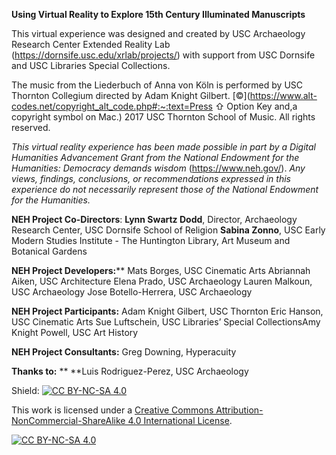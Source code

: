 **Using Virtual Reality to Explore 15th Century Illuminated Manuscripts** 

This virtual experience was designed and created by USC Archaeology Research Center Extended Reality Lab (https://dornsife.usc.edu/xrlab/projects/) with support from USC Dornsife and USC Libraries Special Collections. 

The music from the Liederbuch of Anna von Köln is performed by USC Thornton Collegium directed by Adam Knight Gilbert. [©](https://www.alt-codes.net/copyright_alt_code.php#:~:text=Press ⇧ Option Key and,a copyright symbol on Mac.) 2017 USC Thornton School of Music. All rights reserved.



*This virtual reality experience has been made possible in part by a Digital Humanities Advancement Grant from the National Endowment for the Humanities: Democracy demands wisdom* (https://www.neh.gov/). 
*Any views, findings, conclusions, or recommendations expressed in this experience do not necessarily represent those of the National Endowment for the Humanities.*



**NEH Project Co-Directors**: 
**Lynn Swartz Dodd**, Director, Archaeology Research Center, USC Dornsife School of Religion
**Sabina Zonno**, USC Early Modern Studies Institute - The Huntington Library, Art Museum and Botanical Gardens

**NEH Project Developers:****
Mats Borges, USC Cinematic Arts
Abriannah Aiken, USC Architecture
Elena Prado, USC Archaeology
Lauren Malkoun, USC Archaeology
Jose Botello-Herrera, USC Archaeology

**NEH Project Participants:** 
Adam Knight Gilbert, USC Thornton
Eric Hanson, USC Cinematic Arts
Sue Luftschein, USC Libraries’ Special CollectionsAmy Knight Powell, USC Art History

**NEH Project Consultants:**
Greg Downing, Hyperacuity 

**Thanks to:** **
**Luis Rodriguez-Perez, USC Archaeology



Shield: [![CC BY-NC-SA 4.0][cc-by-nc-sa-shield]][cc-by-nc-sa]

This work is licensed under a
[Creative Commons Attribution-NonCommercial-ShareAlike 4.0 International License][cc-by-nc-sa].

[![CC BY-NC-SA 4.0][cc-by-nc-sa-image]][cc-by-nc-sa]

[cc-by-nc-sa]: http://creativecommons.org/licenses/by-nc-sa/4.0/
[cc-by-nc-sa-image]: https://licensebuttons.net/l/by-nc-sa/4.0/88x31.png
[cc-by-nc-sa-shield]: https://img.shields.io/badge/License-CC%20BY--NC--SA%204.0-lightgrey.svg





